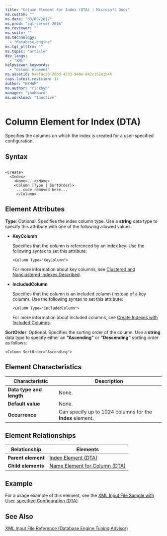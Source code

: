 ```yaml
---
title: "Column Element for Index (DTA) | Microsoft Docs"
ms.custom: ""
ms.date: "03/09/2017"
ms.prod: "sql-server-2016"
ms.reviewer: ""
ms.suite: ""
ms.technology: 
  - "database-engine"
ms.tgt_pltfrm: ""
ms.topic: "article"
dev_langs: 
  - "XML"
helpviewer_keywords: 
  - "Column element"
ms.assetid: ba9fac20-26bd-4333-940e-842c15241b46
caps.latest.revision: 14
author: "BYHAM"
ms.author: "rickbyh"
manager: "jhubbard"
ms.workload: "Inactive"
---
```

# Column Element for Index (DTA)
  Specifies the columns on which the index is created for a user-specified configuration.  
  
## Syntax  
  
```  
  
<Create>  
  <Index>  
    <Name>...</Name>  
    <Column [Type | SortOrder]>  
     ...code removed here...  
     </Column>  
```  
  
## Element Attributes  
  
 **Type**: Optional. Specifies the index column type. Use a **string** data type to specify this attribute with one of the following allowed values:  
  
-   **KeyColumn**  
  
     Specifies that the column is referenced by an index key. Use the following syntax to set this attribute:  
  
    ```  
    <Column Type="KeyColumn">  
    ```  
  
     For more information about key columns, see [Clustered and Nonclustered Indexes Described](../../relational-databases/indexes/clustered-and-nonclustered-indexes-described.md).  
  
-   **IncludedColumn**  
  
     Specifies that the column is an included column (instead of a key column). Use the following syntax to set this attribute:  
  
    ```  
    <Column Type="IncludedColumn">  
    ```  
  
     For more information about included columns, see [Create Indexes with Included Columns](../../relational-databases/indexes/create-indexes-with-included-columns.md).  
  
 **SortOrder**: Optional. Specifies the sorting order of the column. Use a **string** data type to specify either an **"Ascending"** or **"Descending"** sorting order as follows:  
  
```  
<Column SortOrder="Ascending">  
```  
  
## Element Characteristics  
  
|Characteristic|Description|  
|--------------------|-----------------|  
|**Data type and length**|None.|  
|**Default value**|None.|  
|**Occurrence**|Can specify up to 1024 columns for the **Index** element.|  
  
## Element Relationships  
  
|Relationship|Elements|  
|------------------|--------------|  
|**Parent element**|[Index Element &#40;DTA&#41;](../../tools/dta/index-element-dta.md)|  
|**Child elements**|[Name Element for Column &#40;DTA&#41;](../../tools/dta/name-element-for-column-dta.md)|  
  
## Example  
 For a usage example of this element, see the [XML Input File Sample with User-specified Configuration &#40;DTA&#41;](../../tools/dta/xml-input-file-sample-with-user-specified-configuration-dta.md).  
  
## See Also  
 [XML Input File Reference &#40;Database Engine Tuning Advisor&#41;](../../tools/dta/xml-input-file-reference-database-engine-tuning-advisor.md)  
  
  
